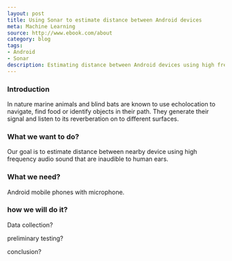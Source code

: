 ```yaml
---
layout: post
title: Using Sonar to estimate distance between Android devices    
meta: Machine Learning
source: http://www.ebook.com/about
category: blog
tags:
- Android
- Sonar
description: Estimating distance between Android devices using high frequency sound 
---
```

### Introduction ###
In nature marine animals and blind bats are known to use echolocation to navigate, find food or identify objects in their path. They generate their signal and listen to its reverberation on to different surfaces.

### What we want to do? ###
Our goal is to estimate distance between nearby device using high frequency audio sound that are inaudible to human ears.  

### What we need? ###
Android mobile phones with microphone.


### how we will do it? ###


Data collection?

preliminary testing?

conclusion?